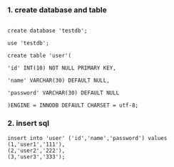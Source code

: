 
### 1. create database and table

```text

create database 'testdb';

use 'testdb';

create table 'user'(

'id' INT(10) NOT NULL PRIMARY KEY,

'name' VARCHAR(30) DEFAULT NULL,

'password' VARCHAR(30) DEFAULT NULL

)ENGINE = INNODB DEFAULT CHARSET = utf-8;

```
### 2. insert sql

```text
insert into 'user' ('id','name','password') values
(1,'user1','111'),
(2,'user2','222'),
(3,'user3','333');
```
